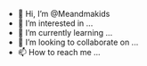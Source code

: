 - 👋 Hi, I’m @Meandmakids
- 👀 I’m interested in ...
- 🌱 I’m currently learning ...
- 💞️ I’m looking to collaborate on ...
- 📫 How to reach me ...

<!---
Meandmakids/Meandmakids is a ✨ special ✨ repository because its `README.md` (this file) appears on your GitHub profile.
You can click the Preview link to take a look at your changes.
--->
